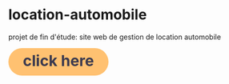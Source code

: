 # location-automobile
projet de fin d'étude: site web de gestion de location automobile

<!DOCTYPE html>
<html>
<head>
	<meta charset="utf-8">
</head>
<style>
	a{
	    width: 200px;
	    height: 50px;
	    border-radius: 50px;
	    font-size: 30px;
	    font-weight: bold;
	    display: flex;
	    justify-content: center;
	    align-items: center;
	    padding-bottom: 5px;
	    user-select: none;
	    cursor: pointer;
	    transition: all 0.35s;
	    text-decoration: none;
	}
	a{
	    background-color: #FFC171;
	    color: #3C3A4F;
	}
	a:hover{
    	background-color: #7DFFA8;
	}
</style>
<body>
	<a href="https://slimani-ce.github.io/location-automobile/">click here</a>
</body>
</html>
